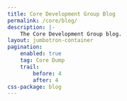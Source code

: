 ```yaml
---
title: Core Development Group Blog
permalink: /core/blog/
description: |-
    The Core Development Group blog.
layout: jumbotron-container
pagination:
    enabled: true
    tag: Core Dump
    trail:
        before: 4
        after: 4
css-package: blog
---
```

